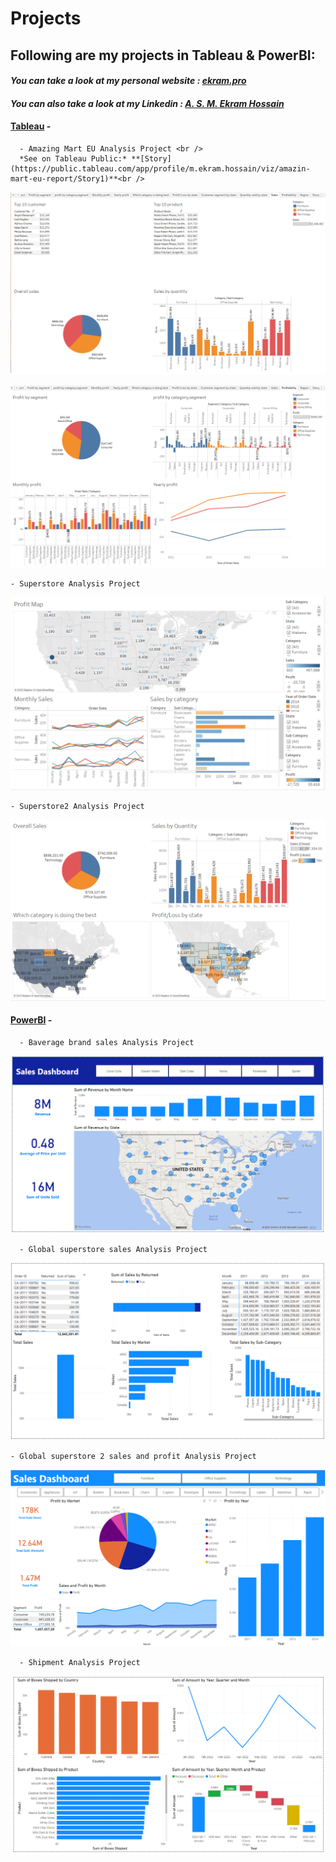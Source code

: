 # Projects
## Following are my projects in Tableau & PowerBI: <br />
#### *You can take a look at my personal website : [ekram.pro](https://ekram.pro/)* <br />
#### *You can also take a look at my Linkedin : [A. S. M. Ekram Hossain](https://www.linkedin.com/in/a-s-m-ekram-hossain-ba837ab7/)* <br />


#### **[Tableau](#tableau)** -
      - Amazing Mart EU Analysis Project <br />
      *See on Tableau Public:* **[Story](https://public.tableau.com/app/profile/m.ekram.hossain/viz/amazin-mart-eu-report/Story1)**<br />

![Amazing Mart EU Dashboard - Sales](tableau/AmazingMart/AmazingMartEuSalesAnalysis.png)

![Amazing Mart EU Dashboard - Profit](tableau/AmazingMart/AmazingMartEuProfitAnalysis.png)


    - Superstore Analysis Project 
![Superstore  Dashboard](tableau/Superstore/profit%20and%20sales%20analysis%20of%20superstore.png)

    - Superstore2 Analysis Project 
![Superstore2 Dashboard](tableau/Superstore%202/Sales%20analysis%20for%20superstoe.png)

#### **[PowerBI](#powerbi)** -
      - Baverage brand sales Analysis Project 
![Baverage brand Dashboard - Sales](powerbi/Beverage%20brands/Revenue%20analysis%20of%20some%20beverage%20brand.png)

      - Global superstore sales Analysis Project
![Global superstore Dashboard - Sales](powerbi/Global%20Superstore/Global%20superstore%20sales%20analysis.png)

    - Global superstore 2 sales and profit Analysis Project 
![Global superstore 2 Dashboard - Sales & profit](powerbi/Global%20Superstore%202/Global%20superstore%20profit%20analysis.png)


      - Shipment Analysis Project 
![Shipment Dashboard - Sales](powerbi/Shipment%20report/Shipment%20report%20of%20company.png)
